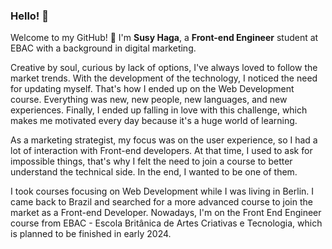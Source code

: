 ### Hello! 👋

<!--
**susyhaga/susyhaga** is a ✨ _special_ ✨ repository because its `README.md` (this file) appears on your GitHub profile.

Here are some ideas to get you started:

- 🔭 I’m currently working on ...
- 🌱 I’m currently learning ...
- 👯 I’m looking to collaborate on ...
- 🤔 I’m looking for help with ...
- 💬 Ask me about ...
- 📫 How to reach me: ...
- 😄 Pronouns: ...
- ⚡ Fun fact: ...
-->

Welcome to my GitHub! :tada: I'm **Susy Haga**, a **Front-end Engineer** student at EBAC with a background in digital marketing. 


Creative by soul, curious by lack of options, I've always loved to follow the market trends. With the development of the technology, I noticed the need for updating myself. That's how I ended up on the Web Development course. Everything was new, new people, new languages, and new experiences. Finally, I ended up falling in love with this challenge, which makes me motivated every day because it's a huge world of learning.

As a marketing strategist, my focus was on the user experience, so I had a lot of interaction with Front-end developers. At that time, I used to ask for impossible things, that's why I felt the need to join a course to better understand the technical side. In the end, I wanted to be one of them.

I took courses focusing on Web Development while I was living in Berlin. I came back to Brazil and searched for a more advanced course to join the market as a Front-end Developer. Nowadays, I'm on the Front End Engineer course from EBAC - Escola Britânica de Artes Criativas e Tecnologia, which is planned to be finished in early 2024. 


